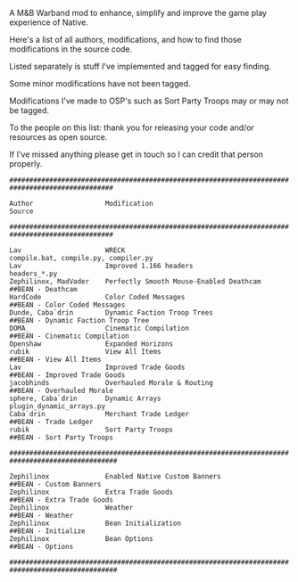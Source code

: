 A M&B Warband mod to enhance, simplify and improve the game play experience of Native.

Here's a list of all authors, modifications, and how to find those modifications in the source code.

Listed separately is stuff I've implemented and tagged for easy finding.

Some minor modifications have not been tagged.

Modifications I've made to OSP's such as Sort Party Troops may or may not be tagged.

To the people on this list: thank you for releasing your code and/or resources as open source.

If I've missed anything please get in touch so I can credit that person properly.

`################################################################################################`

```
Author					Modification									Source
```

`################################################################################################`

```
Lav                     WRECK                                           compile.bat, compile.py, compiler.py
Lav                     Improved 1.166 headers                          headers_*.py
Zephilinox, MadVader    Perfectly Smooth Mouse-Enabled Deathcam         ##BEAN - Deathcam
HardCode                Color Coded Messages                            ##BEAN - Color Coded Messages
Dunde, Caba`drin        Dynamic Faction Troop Trees                     ##BEAN - Dynamic Faction Troop Tree
DOMA_                   Cinematic Compilation                           ##BEAN - Cinematic Compilation
Openshaw                Expanded Horizons
rubik                   View All Items                                  ##BEAN - View All Items
Lav                     Improved Trade Goods                            ##BEAN - Improved Trade Goods
jacobhinds              Overhauled Morale & Routing                     ##BEAN - Overhauled Morale
sphere, Caba`drin       Dynamic Arrays                                  plugin_dynamic_arrays.py
Caba`drin               Merchant Trade Ledger                           ##BEAN - Trade Ledger
rubik                   Sort Party Troops                               ##BEAN - Sort Party Troops
```

`#################################################################################################`

```
Zephilinox              Enabled Native Custom Banners                   ##BEAN - Custom Banners
Zephilinox              Extra Trade Goods                               ##BEAN - Extra Trade Goods
Zephilinox              Weather                                         ##BEAN - Weather
Zephilinox              Bean Initialization                             ##BEAN - Initialize
Zephilinox              Bean Options                                    ##BEAN - Options
```

`#################################################################################################`
